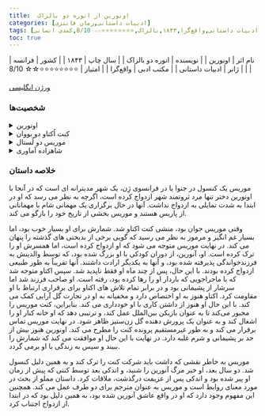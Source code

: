 ```yaml
---
title:  اونورین از انوره دو بالزاک
categories: [ادبیات داستانی,رمان فانتزی]
tags: [رمان کوتاه,فرانسه,داستان,ادبیات داستانی,واقع‌گرا,۱۸۴۳,بالزاک,⭐⭐⭐⭐⭐⭐⭐⭐☆☆ 8/10,کمدی انسانی]
toc: true
---
```


| نام اثر | اونورین |
| نویسنده | انوره دو بالزاک |
| سال چاپ | ۱۸۴۳  |
| کشور | فرانسه  |
| ژانر | ادبیات داستانی |
| مکتب ادبی | واقع‌گرا |
| امتیاز | ⭐⭐⭐⭐⭐⭐⭐⭐☆☆ 8/10 |

[ورژن انگلیسی](https://www.gutenberg.org/cache/epub/1683/pg1683-images.html)

### شخصیت‌ها

<details>
  <summary>اونورین</summary>
اُنورین شخصیت اصلی داستان است. او زنی زیبا و مرموز است که از همسرش جدا شده و به تنهایی زندگی می‌کند. او در خلوت به ساختن گل‌های مصنوعی مشغول است و گذشته‌ای پر از غم و عشق از دست‌رفته دارد.
</details>

<details>
  <summary>کنت اُکتاو دو بووان</summary>
کنت اُکتاو همسر اُنورین است. او مردی عاشق و عمیقاً دل‌شکسته است که پس از جدایی از همسرش تمام تلاش خود را می‌کند تا او را دوباره به دست آورد. اُکتاو در طول داستان به دنبال راهی برای بازگرداندن همسرش است و حتی دست به کارهای افراطی می‌زند.
</details>

<details>
  <summary>موریس دو لُستال</summary>
موریس راوی داستان است. او یکی از کارمندان کنت دو بووان است و به عنوان یک مشاور در نقشه‌های اُکتاو برای آشتی با اُنورین نقش مهمی ایفا می‌کند. موریس به نوعی وارد مسائل شخصی این زوج می‌شود.
</details>

<details>
  <summary>شاهزاده آماوری</summary>
شاهزاده آماوری شخصیتی فرعی در داستان است که در پس‌زمینه به او اشاره می‌شود و بخشی از جامعه‌ی اشرافی است که اطراف شخصیت‌های اصلی قرار دارند.
</details>

### خلاصه داستان

موریس یک کنسول در جنوا یا در فرانسوی ژِن، یک شهر مدیترانه ای است که در آنجا با اونورین دختر تنها مرد ثروتمند شهر ازدواج کرده است، اگرچه به نظر می رسد که او در ابتدا به شدت تمایلی به ازدواج نداشت. آنها در حال برگزاری یک مهمانی شام با مهمانانی از پاریس هستند و موریس بخشی از تاریخ خود را بازگو می کند.

وقتی موریس جوان بود، منشی کنت اکتاو شد. شمارش برای او بسیار خوب بود، اما بسیار غم انگیز و مرموز به نظر می رسید که گویی برخی از بدبختی های گذشته را پنهان می کند. در نهایت موریس متوجه می شود که او ازدواج کرده است، اما همسرش او را ترک کرده است. او، آنورین، از دوران کودکی با او بزرگ شده بود، که توسط والدینش به فرزندخواندگی پذیرفته شده بود، و آنها به یکدیگر ارادت داشتند. آنها تقریباً به طور طبیعی ازدواج کرده بودند. با این حال، پس از چند ماه او فقط ناپدید شد. سپس اکتاو متوجه شد که با ماجراجویی که باردار او را رها کرده بود، رفته است. او صاحب فرزند شد اما سرشار از پشیمانی بود و در برابر تمام تلاش های اکتاو برای برقراری ارتباط با او مقاومت کرد. اکتاو هنوز به او اختصاص دارد و مخفیانه به او در تجارت گل آرایی کمک می کند. با این حال او هنوز از داشتن کاری با او خودداری می کند. بنابراین، کنت موریس را مجبور می‌کند تا به عنوان بازیکن بین‌الملل عمل کند، و ترتیبی دهد که او خانه کنار او را اشغال کند و به عنوان یک پرورش دهنده گل زن‌ستیز ظاهر شود. در نهایت موریس تماس برقرار می کند و به طور غیرمستقیم پرونده کنت را مطرح می کند. اونورین هنوز بیش از حد بر پشیمانی و شرم غلبه دارد. در نهایت با این حال او موافقت می کند که شمارش را ببیند و سپس به زندگی با او برمی گردد.

موریس به خاطر نقشی که داشت باید شرکت کنت را ترک کند و به همین دلیل کنسول شد. دو سال بعد، او خبر مرگ آنورین را شنید، و اندکی بعد توسط کنتی که پیش از زمان او پیر شده بود و اندکی پس از عزیمت درگذشت، ملاقات کرد. داستان مملو از بحث در مورد معنای روابط است و موریس به عنوان مترجم برای دو طرف عمل می کند. همچنین این مفهوم وجود دارد که او در واقع عاشق آنورین شده بود، به همین دلیل بود که در ابتدا از ازدواج اجتناب کرد.
